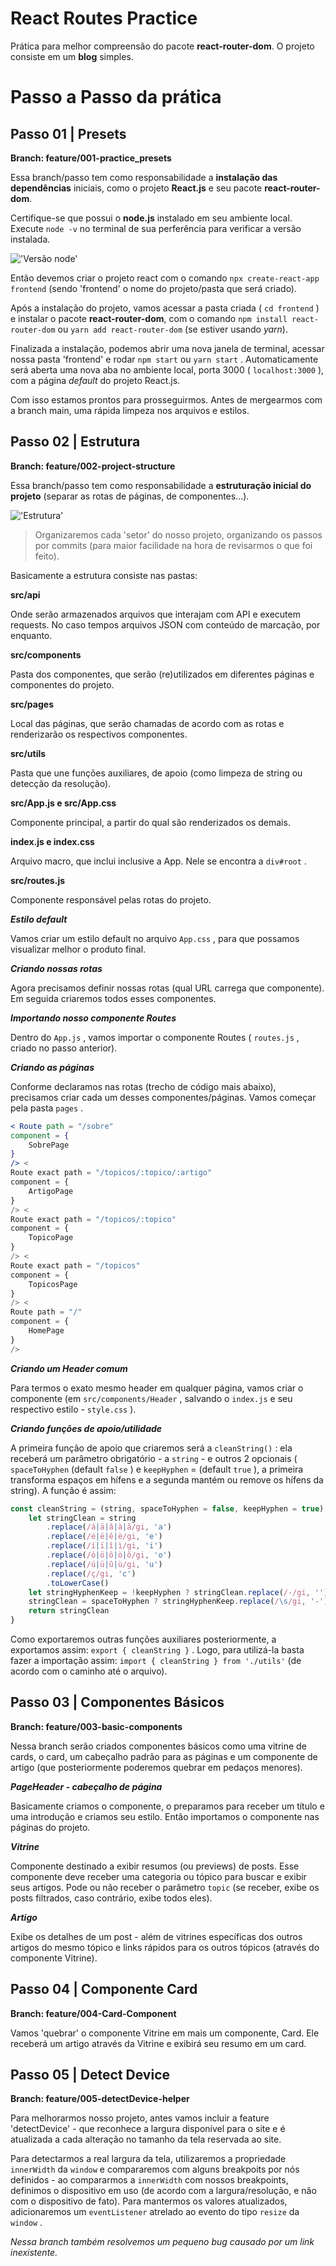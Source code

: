 # React Routes Practice

Prática para melhor compreensão do pacote **react-router-dom**. O projeto consiste em um **blog** simples.

# Passo a Passo da prática

## Passo 01 | Presets

**Branch: feature/001-practice_presets**

Essa branch/passo tem como responsabilidade a **instalação das dependências** iniciais, como o projeto **React.js** e seu pacote **react-router-dom**.

Certifique-se que possui o **node.js** instalado em seu ambiente local. Execute `node -v` no terminal de sua perferência para verificar a versão instalada.

!['Versão node']('https://raw.githubusercontent.com/Marcelo-Diament/react-routes-practice/main/passo-a-passo-01-01-versao-node.png')

Então devemos criar o projeto react com o comando `npx create-react-app frontend` (sendo 'frontend' o nome do projeto/pasta que será criado).

Após a instalação do projeto, vamos acessar a pasta criada ( `cd frontend` ) e instalar o pacote **react-router-dom**, com o comando `npm install react-router-dom` ou `yarn add react-router-dom` (se estiver usando _yarn_).

Finalizada a instalação, podemos abrir uma nova janela de terminal, acessar nossa pasta 'frontend' e rodar `npm start` ou `yarn start` . Automaticamente será aberta uma nova aba no ambiente local, porta 3000 ( `localhost:3000` ), com a página _default_ do projeto React.js.

Com isso estamos prontos para prosseguirmos. Antes de mergearmos com a branch main, uma rápida limpeza nos arquivos e estilos.

## Passo 02 | Estrutura

**Branch: feature/002-project-structure**

Essa branch/passo tem como responsabilidade a **estruturação inicial do projeto** (separar as rotas de páginas, de componentes...).

!['Estrutura']('https://raw.githubusercontent.com/Marcelo-Diament/react-routes-practice/main/passo-a-passo-01-02-estrutura.png')

> Organizaremos cada 'setor' do nosso projeto, organizando os passos por commits (para maior facilidade na hora de revisarmos o que foi feito).

Basicamente a estrutura consiste nas pastas:

**src/api**

Onde serão armazenados arquivos que interajam com API e executem requests. No caso tempos arquivos JSON com conteúdo de marcação, por enquanto.

**src/components**

Pasta dos componentes, que serão (re)utilizados em diferentes páginas e componentes do projeto.

**src/pages**

Local das páginas, que serão chamadas de acordo com as rotas e renderizarão os respectivos componentes.

**src/utils**

Pasta que une funções auxiliares, de apoio (como limpeza de string ou detecção da resolução).

**src/App.js e src/App.css**

Componente principal, a partir do qual são renderizados os demais.

**index.js e index.css**

Arquivo macro, que inclui inclusive a App. Nele se encontra a `div#root` .

**src/routes.js**

Componente responsável pelas rotas do projeto.

_**Estilo default**_

Vamos criar um estilo default no arquivo `App.css` , para que possamos visualizar melhor o produto final.

_**Criando nossas rotas**_

Agora precisamos definir nossas rotas (qual URL carrega que componente). Em seguida criaremos todos esses componentes.

_**Importando nosso componente Routes**_

Dentro do `App.js` , vamos importar o componente Routes ( `routes.js` , criado no passo anterior).

_**Criando as páginas**_

Conforme declaramos nas rotas (trecho de código mais abaixo), precisamos criar cada um desses componentes/páginas. Vamos começar pela pasta `pages` .

``` jsx
< Route path = "/sobre"
component = {
    SobrePage
}
/> <
Route exact path = "/topicos/:topico/:artigo"
component = {
    ArtigoPage
}
/> <
Route exact path = "/topicos/:topico"
component = {
    TopicoPage
}
/> <
Route exact path = "/topicos"
component = {
    TopicosPage
}
/> <
Route path = "/"
component = {
    HomePage
}
/>
```

_**Criando um Header comum**_

Para termos o exato mesmo header em qualquer página, vamos criar o componente (em `src/components/Header` , salvando o `index.js` e seu respectivo estilo - `style.css` ).

_**Criando funções de apoio/utilidade**_

A primeira função de apoio que criaremos será a `cleanString()` : ela receberá um parâmetro obrigatório - a `string` - e outros 2 opcionais ( `spaceToHyphen` (default `false` ) e `keepHyphen` = (default `true` ), a primeira transforma espaços em hífens e a segunda mantém ou remove os hífens da string). A função é assim:

``` js
const cleanString = (string, spaceToHyphen = false, keepHyphen = true) => {
    let stringClean = string
        .replace(/á|ä|â|à|ã/gi, 'a')
        .replace(/é|ë|ê|è/gi, 'e')
        .replace(/í|ï|î|ì/gi, 'i')
        .replace(/ó|ö|ô|ò|õ/gi, 'o')
        .replace(/ú|ü|û|ù/gi, 'u')
        .replace(/ç/gi, 'c')
        .toLowerCase()
    let stringHyphenKeep = !keepHyphen ? stringClean.replace(/-/gi, '') : stringClean
    stringClean = spaceToHyphen ? stringHyphenKeep.replace(/\s/gi, '-') : stringHyphenKeep.replace(/\s/gi, '')
    return stringClean
}
```

Como exportaremos outras funções auxiliares posteriormente, a exportamos assim: `export { cleanString }` . Logo, para utilizá-la basta fazer a importação assim: `import { cleanString } from './utils'` (de acordo com o caminho até o arquivo).

## Passo 03 | Componentes Básicos

**Branch: feature/003-basic-components**

Nessa branch serão criados componentes básicos como uma vitrine de cards, o card, um cabeçalho padrão para as páginas e um componente de artigo (que posteriormente poderemos quebrar em pedaços menores).

_**PageHeader - cabeçalho de página**_

Basicamente criamos o componente, o preparamos para receber um título e uma introdução e criamos seu estilo. Então importamos o componente nas páginas do projeto.

_**Vitrine**_

Componente destinado a exibir resumos (ou previews) de posts. Esse componente deve receber uma categoria ou tópico para buscar e exibir seus artigos. Pode ou não receber o parâmetro `topic` (se receber, exibe os posts filtrados, caso contrário, exibe todos eles).

_**Artigo**_

Exibe os detalhes de um post - além de vitrines específicas dos outros artigos do mesmo tópico e links rápidos para os outros tópicos (através do componente Vitrine).

## Passo 04 | Componente Card

**Branch: feature/004-Card-Component**

Vamos 'quebrar' o componente Vitrine em mais um componente, Card. Ele receberá um artigo através da Vitrine e exibirá seu resumo em um card.

## Passo 05 | Detect Device

**Branch: feature/005-detectDevice-helper**

Para melhorarmos nosso projeto, antes vamos incluir a feature 'detectDevice' - que reconhece a largura disponível para o site e é atualizada a cada alteração no tamanho da tela reservada ao site.

Para detectarmos a real largura da tela, utilizaremos a propriedade `innerWidth` da `window` e compararemos com alguns breakpoits por nós definidos - ao compararmos a `innerWidth` com nossos breakpoints, definimos o dispositivo em uso (de acordo com a largura/resolução, e não com o dispositivo de fato). Para mantermos os valores atualizados, adicionaremos um `eventListener` atrelado ao evento do tipo `resize` da `window` .

_Nessa branch também resolvemos um pequeno bug causado por um link inexistente._
